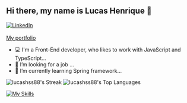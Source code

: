## Hi there, my name is Lucas Henrique 👋

<a href="https://www.linkedin.com/in/lucas-henrique-serrano-soares-382339248/">
<img src="https://img.shields.io/badge/-LinkedIn-blue?style=flat-rounded&logo=linkedin&link" alt="LinkedIn">
</a>
<br/>
<br/>
<a href="https://landing-page-front-seven.vercel.app/">My portfolio</a>
<br/>

- 💻 I'm a Front-End developer, who likes to work with JavaScript and TypeScript...
- 🔭 I’m looking for a job ...
- 🌱 I’m currently learning Spring framework...

![lucashss88's Streak](https://github-readme-streak-stats.herokuapp.com/?user=lucashss88&theme=react&hide_border=true)
![lucashss88's Top Languages](https://github-readme-stats.vercel.app/api/top-langs/?username=lucashss88&theme=react&show_icons=true&hide_border=true)



[![My Skills](https://skillicons.dev/icons?i=react,js,nodejs,css,html,ruby,github,idea)](https://skillicons.dev)


